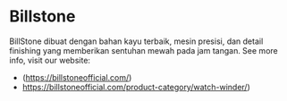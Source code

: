 # Billstone

BillStone dibuat dengan bahan kayu terbaik, mesin presisi, dan detail finishing yang memberikan sentuhan mewah pada jam tangan.
See more info, visit our website:
* (https://billstoneofficial.com/)
* https://billstoneofficial.com/product-category/watch-winder/)
